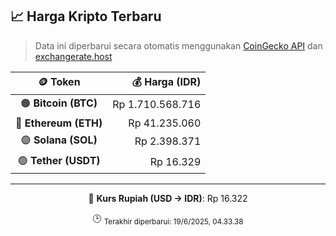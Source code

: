 

<!-- HARGA_KRIPTO -->
## 📈 Harga Kripto Terbaru

> Data ini diperbarui secara otomatis menggunakan [CoinGecko API](https://www.coingecko.com/) dan [exchangerate.host](https://exchangerate.host/)

<div align="center">

| 🪙 Token | 💰 Harga (IDR) |
|:------:|---------------:|
| 🟠 **Bitcoin (BTC)**   | Rp 1.710.568.716 |
| 🔵 **Ethereum (ETH)**  | Rp 41.235.060 |
| 🟣 **Solana (SOL)**    | Rp 2.398.371 |
| 🟢 **Tether (USDT)**   | Rp 16.329 |

---

💱 **Kurs Rupiah (USD → IDR)**: Rp 16.322

🕒 <sub>Terakhir diperbarui: 19/6/2025, 04.33.38</sub>

</div>
<!-- /HARGA_KRIPTO -->